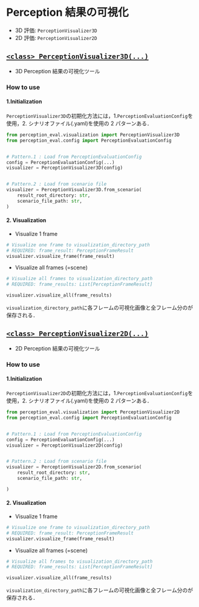 # Perception 結果の可視化

- 3D 評価: `PerceptionVisualizer3D`
- 2D 評価: `PerceptionVisualizer2D`

## [`<class> PerceptionVisualizer3D(...)`](../../../perception_eval/perception_eval/visualization/perception_visualizer3d.py)

- 3D Perception 結果の可視化ツール

### How to use

#### 1.Initialization

`PerceptionVisualizer3D`の初期化方法には，1.`PerceptionEvaluationConfig`を使用，2. シナリオファイル(.yaml)を使用の 2 パターンある．

```python
from perception_eval.visualization import PerceptionVisualizer3D
from perception_eval.config import PerceptionEvaluationConfig


# Pattern.1 : Load from PerceptionEvaluationConfig
config = PerceptionEvaluationConfig(...)
visualizer = PerceptionVisualizer3D(config)


# Pattern.2 : Load from scenario file
visualizer = PerceptionVisualizer3D.from_scenario(
    result_root_directory: str,
    scenario_file_path: str,
)
```

#### 2. Visualization

- Visualize 1 frame

```python
# Visualize one frame to visualization_directory_path
# REQUIRED: frame_result: PerceptionFrameResult
visualizer.visualize_frame(frame_result)
```

- Visualize all frames (=scene)

```python
# Visualize all frames to visualization_directory_path
# REQUIRED: frame_results: List[PerceptionFrameResult]

visualizer.visualize_all(frame_results)
```

`visualization_directory_path`に各フレームの可視化画像と全フレーム分のが保存される．

## [`<class> PerceptionVisualizer2D(...)`](../../../perception_eval/perception_eval/visualization/perception_visualizer2d.py)

- 2D Perception 結果の可視化ツール

### How to use

#### 1.Initialization

`PerceptionVisualizer2D`の初期化方法には，1.`PerceptionEvaluationConfig`を使用，2. シナリオファイル(.yaml)を使用の 2 パターンある．

```python
from perception_eval.visualization import PerceptionVisualizer2D
from perception_eval.config import PerceptionEvaluationConfig


# Pattern.1 : Load from PerceptionEvaluationConfig
config = PerceptionEvaluationConfig(...)
visualizer = PerceptionVisualizer2D(config)


# Pattern.2 : Load from scenario file
visualizer = PerceptionVisualizer2D.from_scenario(
    result_root_directory: str,
    scenario_file_path: str,

)
```

#### 2. Visualization

- Visualize 1 frame

```python
# Visualize one frame to visualization_directory_path
# REQUIRED: frame_result: PerceptionFrameResult
visualizer.visualize_frame(frame_result)
```

- Visualize all frames (=scene)

```python
# Visualize all frames to visualization_directory_path
# REQUIRED: frame_results: List[PerceptionFrameResult]

visualizer.visualize_all(frame_results)
```

`visualization_directory_path`に各フレームの可視化画像と全フレーム分のが保存される．
